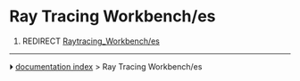 # Ray Tracing Workbench/es
1.  REDIRECT [Raytracing_Workbench/es](Raytracing_Workbench/es.md)



---
⏵ [documentation index](../README.md) > Ray Tracing Workbench/es
